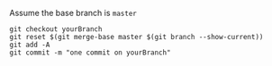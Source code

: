 Assume the base branch is `master`

```
git checkout yourBranch
git reset $(git merge-base master $(git branch --show-current))
git add -A
git commit -m "one commit on yourBranch"
```
